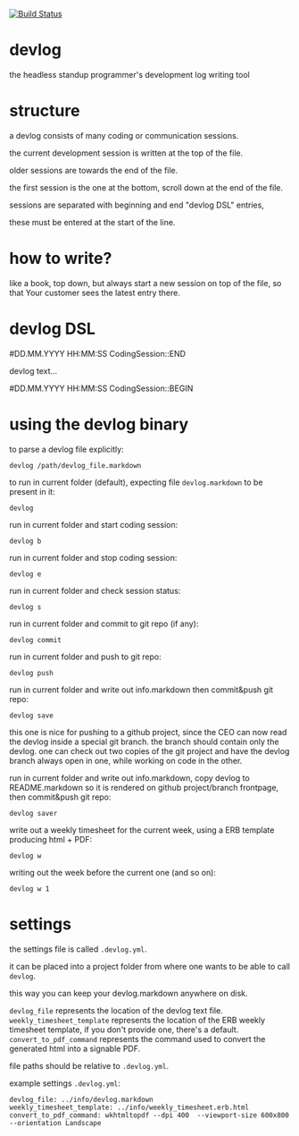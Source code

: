[![Build Status](https://travis-ci.org/mihael/devlog.svg?branch=master)](https://travis-ci.org/mihael/devlog)

devlog
======

the headless standup programmer's development log writing tool

structure
=========

a devlog consists of many coding or communication sessions.

the current development session is written at the top of the file.

older sessions are towards the end of the file.

the first session is the one at the bottom, scroll down at the end of the file.

sessions are separated with beginning and end "devlog DSL" entries,

these must be entered at the start of the line.

how to write?
=============

like a book, top down, but always start a new session on top of the file, so that Your customer sees the latest entry there.

devlog DSL
==========


#DD.MM.YYYY HH:MM:SS CodingSession::END

devlog text...

#DD.MM.YYYY HH:MM:SS CodingSession::BEGIN

using the devlog binary
===================

to parse a devlog file explicitly:

`devlog /path/devlog_file.markdown`

to run in current folder (default), expecting file `devlog.markdown` to be present in it:

`devlog`

run in current folder and start coding session:

`devlog b`

run in current folder and stop coding session:

`devlog e`

run in current folder and check session status:

`devlog s`

run in current folder and commit to git repo (if any):

`devlog commit`

run in current folder and push to git repo:

`devlog push`

run in current folder and write out info.markdown then commit&push git repo:

`devlog save`

this one is nice for pushing to a github project, since the CEO can now read the devlog inside a special git branch. the branch should contain only the devlog. one can check out two copies of the git project and have the devlog branch always open in one, while working on code in the other.

run in current folder and write out info.markdown, copy devlog to README.markdown so it is rendered on github project/branch frontpage, then commit&push git repo:

`devlog saver`

write out a weekly timesheet for the current week, using a ERB template producing html + PDF:

`devlog w`

writing out the week before the current one (and so on):

`devlog w 1`

settings
========

the settings file is called `.devlog.yml`.

it can be placed into a project folder from where one wants to be able to call `devlog`.

this way you can keep your devlog.markdown anywhere on disk.

`devlog_file` represents the location of the devlog text file.
`weekly_timesheet_template` represents the location of the ERB weekly timesheet template, if you don't provide one, there's a default.
`convert_to_pdf_command` represents the command used to convert the generated html into a signable PDF.

file paths should be relative to `.devlog.yml`.

example settings `.devlog.yml`:

```
devlog_file: ../info/devlog.markdown
weekly_timesheet_template: ../info/weekly_timesheet.erb.html
convert_to_pdf_command: wkhtmltopdf --dpi 400  --viewport-size 600x800 --orientation Landscape
```
